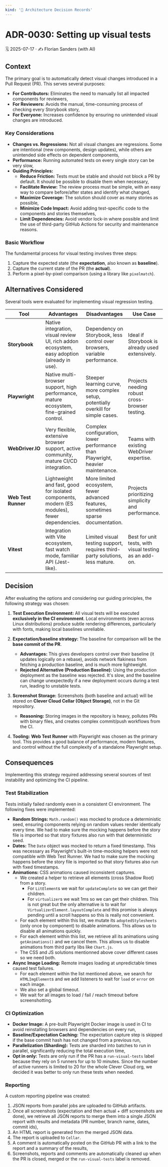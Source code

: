 ```yaml
---
kind: '📌 Architecture Decision Records'
---
```


# ADR-0030: Setting up visual tests

🗓️ 2025-07-17 · ✍️ Florian Sanders (with AI)

## Context

The primary goal is to automatically detect visual changes introduced in a Pull Request (PR). This serves several purposes:

* **For Contributors:** Eliminates the need to manually list all impacted components for reviewers,
* **For Reviewers:** Avoids the manual, time-consuming process of checking every Storybook story,
* **For Everyone:** Increases confidence by ensuring no unintended visual changes are introduced.

### Key Considerations

* **Changes vs. Regressions:** Not all visual changes are regressions. Some are intentional (new components, design updates), while others are unintended side effects on dependent components,
* **Performance:** Running automated tests on every single story can be very slow,
* **Guiding Principles:**
    * **Reduce Friction:** Tests must be stable and should not block a PR by default. It should be possible to disable them when necessary,
    * **Facilitate Review:** The review process must be simple, with an easy way to compare before/after states and identify what changed,
    * **Maximize Coverage:** The solution should cover as many stories as possible,
    * **Minimize Code Impact:** Avoid adding test-specific code to the components and stories themselves,
    * **Limit Dependencies:** Avoid vendor lock-in where possible and limit the use of third-party GitHub Actions for security and maintenance reasons.

### Basic Workflow

The fundamental process for visual testing involves three steps:
1. Capture the expected state (the **expectation**, also known as **baseline**).
2. Capture the current state of the PR (the **actual**).
3. Perform a pixel-by-pixel comparison (using a library like `pixelmatch`).

## Alternatives Considered

Several tools were evaluated for implementing visual regression testing.

| Tool              | Advantages                                                                                    | Disadvantages                                                                     | Use Case                                                    |
| ----------------- | --------------------------------------------------------------------------------------------- | --------------------------------------------------------------------------------- | ----------------------------------------------------------- |
| **Storybook**     | Native integration, visual review UI, rich addon ecosystem, easy adoption (already in use).  | Dependency on Storybook, less control over browsers, variable performance.       | Ideal if Storybook is already used extensively.            |
| **Playwright**    | Native multi-browser support, high performance, mature ecosystem, fine-grained control.       | Steeper learning curve, more complex setup, potentially overkill for simple cases. | Projects needing robust cross-browser testing.             |
| **WebDriver.IO**  | Very flexible, extensive browser support, active community, mature CI/CD integration.         | Complex configuration, lower performance than Playwright, heavier maintenance.   | Teams with existing WebDriver expertise.                   |
| **Web Test Runner** | Lightweight and fast, good for isolated components, modern (ES modules), fewer dependencies. | More limited ecosystem, fewer advanced features, sometimes sparse documentation.  | Projects prioritizing simplicity and performance.           |
| **Vitest**        | Integration with Vite ecosystem, fast watch mode, familiar API (Jest-like).                  | Limited visual testing support, requires third-party solutions, less mature.     | Best for unit tests, with visual testing as an add-on.     |

## Decision

After evaluating the options and considering our guiding principles, the following strategy was chosen:

1. **Test Execution Environment:** All visual tests will be executed **exclusively in the CI environment**. Local environments (even across Linux distributions) produce subtle rendering differences, particularly with fonts, making local baselines unreliable.

2. **Expectation/baseline strategy:** The baseline for comparison will be the **base commit of the PR**.
    * **Advantages:** This gives developers control over their baseline (it updates logically on a rebase), avoids network flakiness from fetching a production baseline, and is much more lightweight.
    * **Rejected Alternative (Production Baseline):** Using the production deployment as the baseline was rejected. It's slow, and the baseline can change unexpectedly if a new deployment occurs during a test run, leading to unstable tests.

3. **Screenshot Storage:** Screenshots (both baseline and actual) will be stored on **Clever Cloud Cellar (Object Storage)**, not in the Git repository.
    * **Reasoning:** Storing images in the repository is heavy, pollutes PRs with binary files, and creates complex commit/push workflows from the CI.

4. **Tooling:** **Web Test Runner** with Playwright was chosen as the primary tool. This provides a good balance of performance, modern features, and control without the full complexity of a standalone Playwright setup.

## Consequences

Implementing this strategy required addressing several sources of test instability and optimizing the CI pipeline.

### Test Stabilization

Tests initially failed randomly even in a consistent CI environment. The following fixes were implemented:

* **Random Strings:** `Math.random()` was mocked to produce a deterministic seed, ensuring components relying on random values render identically every time. We had to make sure the mocking happens before the story file is imported so that story fixtures also run with that deterministic seed.
* **Dates:** The `Date` object was mocked to return a fixed timestamp. This was necessary as Playwright's built-in time-mocking helpers were not compatible with Web Test Runner. We had to make sure the mocking happens before the story file is imported so that story fixtures also run with fixed timestamps.
* **Animations:** CSS animations caused inconsistent captures.
  * We created a helper to retrieve all elements (cross Shadow Root) from a story.
    * For `LitElement`s we wait for `updateComplete` so we can get their children.
    * For `virtualizer`s we wait 1ms so we can get their children. This is not great but the only alternative is to wait for `VirtualizerElement.layoutComplete` and this promise is always pending until a scroll happens so this is really not convenient.
  * For each element within this list, we mutate its `adoptedStylesheets` (only once by component) to disable animations. This allows us to disable all animations quickly.
  * For each element within this list, we retrieve all its animations using `getAnimations()` and we cancel them. This allows us to disable animations from third party libs like `Chart.js`.
  * The CSS and JS solutions mentionned above cover different cases so we need both.
* **Async Image Loading:** Remote images loading at unpredictable times caused test failures.
  * For each element within the list mentioned above, we search for `HTMLImgElement`s and we add listeners to wait for `load` or `error` on each image.
  * We also set a global timeout.
  * We wait for all images to load / fail / reach timeout before screenshotting.

### CI Optimization

* **Docker Image:** A pre-built Playwright Docker image is used in CI to avoid reinstalling browsers and dependencies on every run,
* **Baseline/Expectation Caching:** The expectation capture step is skipped if the base commit hash has not changed from a previous run,
* **Parallelization (Sharding):** Tests are sharded into batches to run in parallel, significantly reducing the total execution time,
* **Opt in only:** Tests are only run if the PR has a `run-visual-tests` label because they rely on 5 runners for up to 10 minutes. Since the number of active runners is limited to 20 for the whole Clever Cloud org, we decided it was better to only run these tests when needed.

### Reporting

A custom reporting pipeline was created:
1. JSON reports from parallel jobs are uploaded to GitHub artifacts.
2. Once all screenshots (expectation and then actual + diff screenshots are done), we retrieve all JSON reports to merge them into a single JSON report with results and metadata (PR number, branch name, dates, commit ids),
2. An HTML report is generated from the merged JSON data.
3. The report is uploaded to `Cellar`.
4. A comment is automatically posted on the GitHub PR with a link to the report and a summary of the results,
5. Screenshots, reports and comments are automatically cleaned up when the PR is closed, merged or the `run-visual-tests` label is removed.
